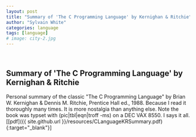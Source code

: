 ```yaml
---
layout: post
title: "Summary of 'The C Programming Language' by Kernighan & Ritchie"
author: "Sylvain White"
categories: language
tags: [language]
# image: city-2.jpg
---
```

<br/>

## Summary of 'The C Programming Language' by Kernighan & Ritchie

Personal summary of the classic "The C Programming Language" by Brian W. Kernighan & Dennis M. Ritchie, Prentice Hall ed., 1988. Because I read it thoroughly many times. It is more nostalgia than anything else. Note the book was typset with (pic|tbl|eqn|troff -ms) on a DEC VAX 8550. I says it all.
[[pdf]({{ site.github.url }}/resources/CLanguageKRSummary.pdf){:target="_blank"}]
